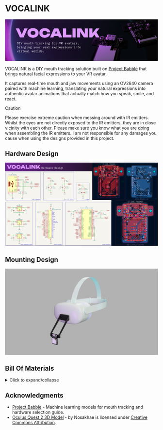 # VOCALINK
![](https://github.com/Jayx2u/vocalink/blob/main/assets/vocalink-banner.png?raw=true)

VOCALINK is a DIY mouth tracking solution built on [Project Babble](https://github.com/Project-Babble/ProjectBabble) that brings natural facial expressions to your VR avatar. 

It captures real-time mouth and jaw movements using an OV2640 camera paired with machine learning, translating your natural expressions into authentic avatar animations that actually match how you speak, smile, and react.

> [!CAUTION]
> Please exercise extreme caution when messing around with IR emitters. Whilst the eyes are not directly exposed to the IR emitters, they are in close vicinity with each other. Please make sure you know what you are doing when assembling the IR emitters. I am not responsible for any damages you cause when using the designs provided in this project. 

## Hardware Design
![](https://github.com/Jayx2u/vocalink/blob/main/assets/vocalink-hardware-design.png?raw=true)

## Mounting Design
![](https://github.com/Jayx2u/vocalink/blob/main/assets/vocalink-mounting-design.png?raw=true)

## Bill Of Materials
<details>
<summary>Click to expand/collapse</summary>

| Part #                      | LCSC #   | Order Quantity | Unit Price (USD) | Ext. Price(USD) | Link                                                                                                                             |
|-----------------------------|----------|----------------|------------------|-----------------|----------------------------------------------------------------------------------------------------------------------------------|
| UMK107AB7105KA-T            | C105174  | 50             | 0.0181           | 0.91            | https://lcsc.com/product-detail/multilayer-ceramic-capacitors-mlcc-smd-smt_taiyo-yuden-umk107ab7105ka-t_C105174.html             |
| CL31B106KBHNNNE             | C89632   | 10             | 0.0629           | 0.63            | https://lcsc.com/product-detail/multilayer-ceramic-capacitors-mlcc-smd-smt_samsung-electro-mechanics-cl31b106kbhnnne_C89632.html |
| XL-3216HIRC-850             | C965891  | 20             | 0.0283           | 0.57            | https://lcsc.com/product-detail/infrared-led-emitters_xinglight-xl-3216hirc-850_C965891.html                                     |
| AFC01-S24FCC-00             | C262276  | 5              | 0.1124           | 0.56            | https://lcsc.com/product-detail/ffc-fpc-flat-flexible-connector-assemblies_jushuo-afc01-s24fcc-00_C262276.html                   |
| ESP32-S3-WROOM-1U-N8R8      | C2980300 | 1              | 5.5182           | 5.52            | https://lcsc.com/product-detail/wifi-modules_espressif-esp32-s3-wroom-1u-n8r8_C2980300.html                                      |
| GT-USB-7010ASV              | C2988369 | 5              | 0.0805           | 0.40            | https://lcsc.com/product-detail/usb-connectors_g-switch-gt-usb-7010asv_C2988369.html                                             |
| 0603WAF1501T5E              | C22843   | 100            | 0.0011           | 0.11            | https://lcsc.com/product-detail/chip-resistor-surface-mount_uni-royal-0603waf1501t5e_C22843.html                                 |
| RC0603FR-0722RL             | C107701  | 100            | 0.0012           | 0.12            | https://lcsc.com/product-detail/chip-resistor-surface-mount_yageo-rc0603fr-0722rl_C107701.html                                   |
| FRC0603F5101TS              | C2907044 | 100            | 0.0010           | 0.10            | https://lcsc.com/product-detail/chip-resistor-surface-mount_fojan-frc0603f5101ts_C2907044.html                                   |
| RC0603FR-0710KL             | C98220   | 100            | 0.0011           | 0.11            | https://lcsc.com/product-detail/chip-resistor-surface-mount_yageo-rc0603fr-0710kl_C98220.html                                    |
| RC0603FR-074K7L             | C99782   | 100            | 0.0011           | 0.11            | https://lcsc.com/product-detail/chip-resistor-surface-mount_yageo-rc0603fr-074k7l_C99782.html                                    |
| RC0603FR-07620RL            | C137695  | 100            | 0.0012           | 0.12            | https://lcsc.com/product-detail/chip-resistor-surface-mount_yageo-rc0603fr-07620rl_C137695.html                                  |
| TS-1088-AR02016             | C720477  | 10             | 0.0412           | 0.41            | https://lcsc.com/product-detail/tactile-switches_xunpu-ts-1088-ar02016_C720477.html                                              |
| AP2112K-3.3TRG1             | C51118   | 5              | 0.1091           | 0.55            | https://lcsc.com/product-detail/voltage-regulators-linear-low-drop-out-ldo-regulators_diodes-ap2112k-3-3trg1_C51118.html         |
| TLV70228DBVR                | C183080  | 5              | 0.1024           | 0.51            | https://lcsc.com/product-detail/voltage-regulators-linear-low-drop-out-ldo-regulators_ti-tlv70228dbvr_C183080.html               |
| TLV70212DBVR                | C81462   | 5              | 0.1154           | 0.58            | https://lcsc.com/product-detail/voltage-regulators-linear-low-drop-out-ldo-regulators_ti-tlv70212dbvr_C81462.html                |
|                             |          |                |                  |                 |                                                                                                                                  |
| Economic PCBA - Front Layer | A$50.54  | ~US$33         |                  |                 |                                                                                                                                  |
|                             |          |                |                  |                 |                                                                                                                                  |
| Total                       | US$44.31 |                |                  |                 |                                                                                                                                  |

</details>

## Acknowledgments
- [Project Babble](https://github.com/Project-Babble/ProjectBabble) - Machine learning models for mouth tracking and hardware selection guide.
- [Oculus Quest 2 3D Model](https://skfb.ly/otI9p) - by Nosakhae is licensed under [Creative Commons Attribution](http://creativecommons.org/licenses/by/4.0/).
